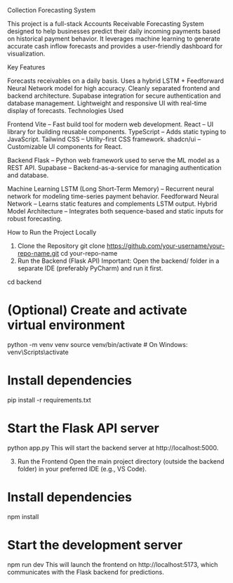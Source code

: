 Collection Forecasting System

This project is a full-stack Accounts Receivable Forecasting System designed to help businesses predict their daily incoming payments based on historical payment behavior. It leverages machine learning to generate accurate cash inflow forecasts and provides a user-friendly dashboard for visualization.

Key Features

Forecasts receivables on a daily basis.
Uses a hybrid LSTM + Feedforward Neural Network model for high accuracy.
Cleanly separated frontend and backend architecture.
Supabase integration for secure authentication and database management.
Lightweight and responsive UI with real-time display of forecasts.
Technologies Used

Frontend
Vite – Fast build tool for modern web development.
React – UI library for building reusable components.
TypeScript – Adds static typing to JavaScript.
Tailwind CSS – Utility-first CSS framework.
shadcn/ui – Customizable UI components for React.

Backend
Flask – Python web framework used to serve the ML model as a REST API.
Supabase – Backend-as-a-service for managing authentication and database.

Machine Learning
LSTM (Long Short-Term Memory) – Recurrent neural network for modeling time-series payment behavior.
Feedforward Neural Network – Learns static features and complements LSTM output.
Hybrid Model Architecture – Integrates both sequence-based and static inputs for robust forecasting.


How to Run the Project Locally

1. Clone the Repository
git clone https://github.com/your-username/your-repo-name.git
cd your-repo-name
2. Run the Backend (Flask API)
Important: Open the backend/ folder in a separate IDE (preferably PyCharm) and run it first.

cd backend

# (Optional) Create and activate virtual environment
python -m venv venv
source venv/bin/activate      # On Windows: venv\Scripts\activate

# Install dependencies
pip install -r requirements.txt

# Start the Flask API server
python app.py
This will start the backend server at http://localhost:5000.

3. Run the Frontend
Open the main project directory (outside the backend folder) in your preferred IDE (e.g., VS Code).

# Install dependencies
npm install

# Start the development server
npm run dev
This will launch the frontend on http://localhost:5173, which communicates with the Flask backend for predictions.


